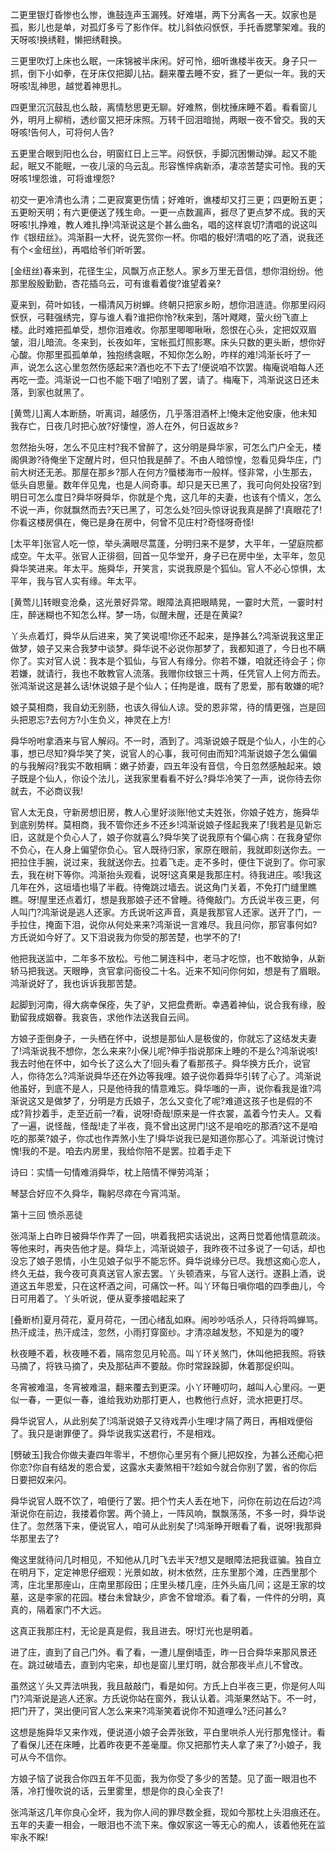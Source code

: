 <!-- { "loadSidebar": true } -->
二更里银灯昏惨也么惨，谯鼓连声玉漏残。好难堪，两下分离各一天。奴家也是孤，影儿也是单，对孤灯多亏了影作伴。枕儿斜依闷恹恹，手托香腮擎架难。我的天呀咳!换绣鞋，懒把绣鞋换。

三更里吹灯上床也么眠，一床锦被半床闲。好可怜，细听谯楼半夜天。身子只一抓，倒下小如拳，在牙床仅把脚儿拈。翻来覆去睡不安，捱了一更似一年。我的天呀咳!乱神思，越觉着神思扎。

四更里沉沉鼓乱也么敲，离情愁思更无聊。好难熬，倒枕捶床睡不着。看看窗儿外，明月上柳梢，透纱窗又把牙床照。万转千回泪暗抛，两眼一夜不曾交。我的天呀咳!告何人，可将何人告?

五更里合眼到阳也么台，明窗红日上三竿。闷恹恹，手脚沉困懒动弹。起又不能起，眠又不能眠，一夜儿滚的乌云乱。形容憔悴病新添，凄凉苦楚实可怜。我的天呀咳1埋怨谁，可将谁埋怨?

初交一更冷清也么清；二更寂寞更伤情；好难听，谯楼却又打三更；四更盼五更；五更盼天明；有六更便送了残生命。一更一点数漏声，捱尽了更点梦不成。我的天呀咳!扎挣难，教人难扎挣!鸿渐说这是个甚么曲名，唱的这样哀切?清唱的说这叫作《银纽丝》。鸿渐斟一大杯，说先赏你一杯。你唱的极好!清唱的吃了酒，说我还有个<金纽丝)，再唱给爷们听听罢。

[金纽丝)春来到，花径生尘，风飘万点正愁人。家乡万里无音信，想你泪纷纷。他那里殷殷勤勤，杏花插乌云，可有谁看着俊?谁望着亲?

夏来到，荷叶如钱，一榻清风万树蝉。终朝只把家乡盼，想你泪涟涟。你那里闷闷恹恹，弓鞋强绣完，穿与谁人看?谁把你怜?秋来到，落叶飕飕，萤火纷飞直上楼。此时难把孤单受，想你泪难收。你那里唧唧啾啾，怨恨在心头，定把奴双眉皱，泪儿暗流。冬来到，长夜如年，宝帐孤灯照影寒。床头只数的更头断，想你好心酸。你那里孤孤单单，独抱绣衾眠，不知你怎么盼，咋样的难!鸿渐长吁了一声，说怎么这心里忽然伤感起来?酒也吃不下去了!便说咱不饮罢。梅庵说咱每人还再吃一壶。鸿渐说一口也不能下咽了!咱别了罢，请了。梅庵下，鸿渐说这日还未落，到家也就黑了。

[黄莺儿]离人本断肠，听离词，越感伤，几乎落泪酒杯上!俺未定他安康，他未知我存亡，日夜几时把心放?好悽惶，游人在外，何日返故乡?

忽然抬头呀，怎么不见庄村?我不曾醉了，这分明是舜华家，可怎么门户全无，楼阁俱渺?待俺坐下定醒片时，但只怕我是醉了。不由人暗惊惶，忽看见舜华庄，门前大树还无恙。那屋在那乡?那人在何方?蜃楼海市一般样。怪非常，小生那去，低头自思量。数年伴见鬼，也是人间奇事。却只是天已黑了，我可向何处投宿?到明日可怎么度日?舜华呀舜华，你就是个鬼，这几年的夫妻，也该有个情义，怎么不说一声，你就飘然而去?天已黑了，可怎么处?回头惊讶说我真是醉了!真眼花了!你看这楼房俱在，俺已是身在房中，何曾不见庄村?奇怪呀奇怪!

[太平年]张官人吃一惊，举头满眼尽蒿蓬，分明归来不是梦，大平年，一望庭院都成空。午太平。张官人正徘徊，回首一见华堂开，身子已在房中坐，太平年，忽见舜华笑进来。年太平。施舜华，开笑言，实说我原是个狐仙。官人不必心惊惧，太平年，我与官人实有缘。年太平。

[黄莺儿]转眼变沧桑，这光景好异常。眼障法真把眼睛晃，一霎时大荒，一霎时村庄，醉迷糊也不知怎么样。梦一场，似醒未醒，还是在黄粱?

丫头点着灯，舜华从后进来，笑了笑说噫!你还不起来，是挣甚么?鸿渐说我这里正做梦，娘子又来合我梦中谈梦。舜华说不必说你那梦了，我都知道了，今日也不瞒你了。实对官人说：我本是个狐仙，与官人有缘分。你若不嫌，咱就还待会子；你若嫌，就请行，我也不敢教官人流落。我赠你纹银三十两，任凭官人上何方而去。张鸿渐说这是甚么话!休说娘子是个仙人；任拘是谁，既有了恩爱，那有敢嫌的呢?

娘子莫相商，我自幼无别肠，也该久得仙人谅。受的恩非常，待的情更强，岂是回头把恩忘?去何方?小生负义，神灵在上方!

舜华吩咐拿酒来与官人解闷。不一时，酒到了。鸿渐说娘子既是个仙人，小生的心事，想已尽知?舜华笑了笑，说官人的心事，我可何由而知?鸿渐说娘子怎么偏偏的与我解闷?我实不敢相瞒：嫩子娇妻，四五年没有音信，今日忽然感触起来。娘子既是个仙人，你设个法儿，送我家里看看不好么?舜华冷笑了一声，说你待去你就去，不必商议我!

官人太无良，守新房想旧房，教人心里好淡账!他丈夫姓张，你娘子姓方，施舜华到底别势样。莫相商，我不管你还乡不还乡!鸿渐说娘子怪起我来了!我若是见新忘旧，这就是个负心人了，娘子你就喜么?舜华笑了说我原有个偏心病：在我身望你不负心，在人身上偏望你负心。官人既待归家，家原在眼前，我就即刻送你去。一把拉住手腕，说过来，我就送你去。拉着飞走。走不多时，便住下说到了。你可家去，我在树下等你。鸿渐抬头观看，说呀!这真果是我那庄村。待我进庄。咳!我这几年在外，这垣墙也塌了半截。待俺跳过墙去。说这角门关着，不免打门缝里瞧瞧。呀!屋里还点着灯，想是我那娘子还不曾睡。待俺敲门。方氏说半夜三更，何人叫门?鸿渐说是逃人还家。方氏说听这声音，真是我那官人还家。送开了门，一手拉住，掩面下泪，说你从何处来来?鸿渐说一言难尽。我且问你，那官事何如?方氏说如今好了。又下泪说我为你受的那苦楚，也学不的了!

他把我送监中，二年多不放松。亏他二舅连科中，老马才吃惊，也不敢拗争，从新轿马把我送。天眼睁，贪官拿问衙役二十名。近来不知问你何如，想是有了眉眼。鸿渐说好了，我也诉诉我那苦楚。

起脚到河南，得大病幸保痊，失了驴，又把盘费断。幸遇着神仙，说合我有缘，殷勤留我成姻眷。我哀告，求他作法送我自云间。

方娘子歪倒身子，一头栖在怀中，说想是那仙人是极俊的，你就忘了这结发夫妻了!鸿渐说我不想你，怎么来来?小保儿呢?伸手指说那床上睡的不是么?鸿渐说咳!我去时他在怀中，如今长了这么大了!回头看了看那孩子。舜华换方氏介，说官人，你待怎么?鸿渐说舜华还在外边等我哩。娘子说你着舜华引转了心了。鸿渐说他虽好，到底不是人，只是他待我的情意难忘。舜华嗤的一声，说你看我是谁?鸿渐说这又是做梦了，分明是方氏娘子，怎么又变化了呢?难道这孩子也是假的不成?背抄着手，走至近前—?看，说呀!奇哉!原来是一件衣裳，盖着今竹夫人。又看了一遍，说怪哉，怪哉!走了半夜，竟不曾出这房门!这不是咱吃的那酒?这不是咱吃的那莱?娘子，你忒也作弄煞小生了!舜华说我已是知道你那心了。鸿渐说讨愧讨愧!我的不是。咱去内房里，我给你陪不是罢。拉着手走下

诗曰：实情一句情难消舜华，枕上陪情不惮劳鸿渐；

琴瑟合好应不久舜华，鞠躬尽瘁在今宵鸿渐。

第十三回  愤杀恶徒

张鸿渐上白昨日被舜华作弄了一回，哄着我把实话说出，这两日觉着他情意疏淡。等他来时，再央告他才是。舜华上，鸿渐说娘子，我昨夜不过多说了一句话，却也没忘了娘子恩情，小生见娘子似乎不能忘怀。舜华说缘分已尽。我想这痴心恋人，终久无益，我今夜可真真送官人家去罢。丫头顿酒来，与官人送行。遂斟上酒，说道这五年恩爱，只在这杯酒之间，可痛饮一杯。叫丫环每日嗔你唱的四季曲儿，今日可用着了。丫头听说，便从夏季接唱起来了

[叠断桥]夏月荷花，夏月荷花，一团心绪乱如麻。闹吵吵咶杀人，只待将鸣蝉骂。热汗成洼，热汗成洼，忽然，小雨打穿窗纱。才清凉越发愁，不知是为的嗄?

秋夜睡不着，秋夜睡不着，隔帘忽见月轮高。叫丫环关煞门，休叫他把我照。将铁马摘了，将铁马摘了，央及那砧声不要敲。你时常跺跺脚，休着那促织叫。

冬宵被难温，冬宵被难温，翻来覆去到更深。小丫环睡叨叼，越叫人心里闷。一更似一春，一更似一春，谁给我劝劝那打更人，也教他行点好，流水把更打尽。

舜华说官人，从此别矣了!鸿渐说娘子又待戏弄小生哩!才隔了两日，再相戏便俗了。我只是谢罪便了。舜华说我实送君行，不是相戏。

[劈破玉]我合你做夫妻四年零半，不想你心里另有个撅儿把奴拴，为甚么还痴心把你恋?你自有结发的恩合爱，这露水夫妻煞相干?趁如今就合你别了罢，省的你后日要把奴来闪。

舜华说官人既不饮了，咱便行了罢。把个竹夫人丢在地下，问你在前边在后边?鸿渐说你在前边，我搂着你罢。两个骑上，一阵风响，飘飘荡荡，不多一时，舜华说住了。忽然落下来，便说官人，咱可从此别矣了!鸿渐睁开眼看了看，说呀!我那舜华那里去了?

俺这里就待问几时相见，不知他从几时飞去半天?想又是眼障法把我诓骗。独自立在明月下，定定神思仔细观：光景如故，树木依然，庄东里那个滩，庄西里那个湾，庄北里那座山，庄南里那段田；庄里头楼几座，庄外头庙几间；这是王家的坟墓，这是李家的花园。楼台未曾缺少，庐舍不曾增添。看了看，一件件的分明，真真的，隔着家门不大远。

这真正我那庄村，无论是真是假，我且进去。呀!灯光也是明着。

进了庄，直到了自己门外。看了看，一遭儿屋倒墙歪，昨一日合舜华来那风景还在。跳过破墙去，直到内宅来，却也是窗儿里灯明，就合那夜半点儿不曾改。

虽然这丫头又弄法哄我，我且敲敲门，看是如何。方氏上白半夜三更，你是何人叫门?鸿渐说是逃人还家。方氏说你站在窗外，我认认着。鸿渐果然站下。不一时，把门开了，哭出便问官人怎么来来?鸿渐笑着说你不知道哩么?还问甚么?

这想是施舜华又来作戏，便说道小娘子会弄张致，平白里哄杀人光行那鬼怪计。看了看保儿还在床睡，比着昨夜更不差毫厘。你又把那竹夫人拿了来了?小娘子，我可从今不信你。

方娘子恼了说我合你四五年不见面，我为你受了多少的苦楚。见了面一眼泪也不落，冷打慢吹说的话，云里雾里，想是你的良心全丧了!

张鸿渐这几年你良心全坏，我为你人间的罪尽数全捱，现如今那枕上头泪痕还在。五年的夫妻一相会，一眼泪也不流下来。像奴家这一等无心的痴人，该着他死在监牢永不睬!

